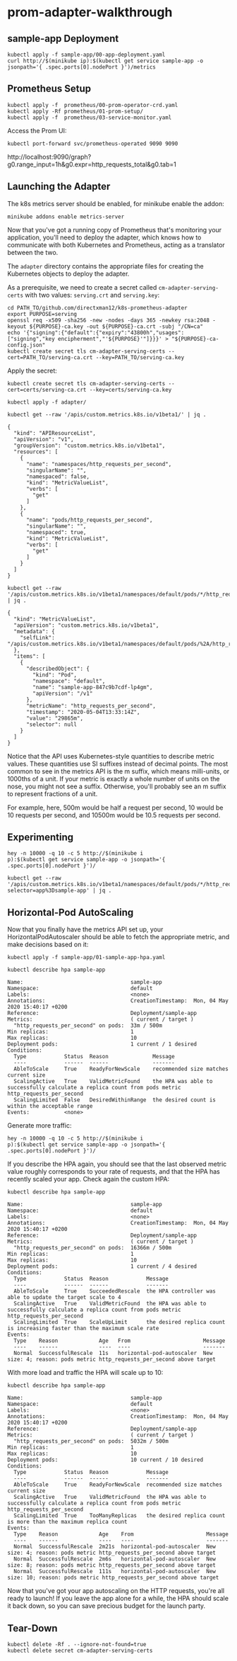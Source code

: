 # prom-adapter-walkthrough

## sample-app Deployment

```
kubectl apply -f sample-app/00-app-deployment.yaml
curl http://$(minikube ip):$(kubectl get service sample-app -o jsonpath='{ .spec.ports[0].nodePort }')/metrics 
```

## Prometheus Setup

```
kubectl apply -f  prometheus/00-prom-operator-crd.yaml
kubectl apply -Rf prometheus/01-prom-setup/
kubectl apply -f  prometheus/03-service-monitor.yaml
```

Access the Prom UI: 

```
kubectl port-forward svc/prometheus-operated 9090 9090
```

http://localhost:9090/graph?g0.range_input=1h&g0.expr=http_requests_total&g0.tab=1

## Launching the Adapter

The k8s metrics server should be enabled, for minikube enable the addon:

```
minikube addons enable metrics-server
```

Now that you've got a running copy of Prometheus that's monitoring your application, you'll need to deploy the adapter, which knows how to communicate with both Kubernetes and Prometheus, acting as a translator between the two.

The `adapter` directory contains the appropriate files for creating the Kubernetes objects to deploy the adapter.

As a prerequisite, we need to create a secret called `cm-adapter-serving-certs` with two values: `serving.crt` and `serving.key`:

```
cd PATH_TO/github.com/directxman12/k8s-prometheus-adapter
export PURPOSE=serving
openssl req -x509 -sha256 -new -nodes -days 365 -newkey rsa:2048 -keyout ${PURPOSE}-ca.key -out ${PURPOSE}-ca.crt -subj "/CN=ca"
echo '{"signing":{"default":{"expiry":"43800h","usages":["signing","key encipherment","'${PURPOSE}'"]}}}' > "${PURPOSE}-ca-config.json"
kubectl create secret tls cm-adapter-serving-certs --cert=PATH_TO/serving-ca.crt --key=PATH_TO/serving-ca.key
```

Apply the secret:
```
kubectl create secret tls cm-adapter-serving-certs --cert=certs/serving-ca.crt --key=certs/serving-ca.key
```

```
kubectl apply -f adapter/
```

```
kubectl get --raw '/apis/custom.metrics.k8s.io/v1beta1/' | jq .

{
  "kind": "APIResourceList",
  "apiVersion": "v1",
  "groupVersion": "custom.metrics.k8s.io/v1beta1",
  "resources": [
    {
      "name": "namespaces/http_requests_per_second",
      "singularName": "",
      "namespaced": false,
      "kind": "MetricValueList",
      "verbs": [
        "get"
      ]
    },
    {
      "name": "pods/http_requests_per_second",
      "singularName": "",
      "namespaced": true,
      "kind": "MetricValueList",
      "verbs": [
        "get"
      ]
    }
  ]
}
```

```
kubectl get --raw '/apis/custom.metrics.k8s.io/v1beta1/namespaces/default/pods/*/http_requests_per_second' | jq .

{
  "kind": "MetricValueList",
  "apiVersion": "custom.metrics.k8s.io/v1beta1",
  "metadata": {
    "selfLink": "/apis/custom.metrics.k8s.io/v1beta1/namespaces/default/pods/%2A/http_requests_per_second"
  },
  "items": [
    {
      "describedObject": {
        "kind": "Pod",
        "namespace": "default",
        "name": "sample-app-847c9b7cdf-lp4gm",
        "apiVersion": "/v1"
      },
      "metricName": "http_requests_per_second",
      "timestamp": "2020-05-04T13:33:14Z",
      "value": "29865m",
      "selector": null
    }
  ]
}
```
Notice that the API uses Kubernetes-style quantities to describe metric values. These quantities use SI suffixes instead of decimal points. The most common to see in the metrics API is the m suffix, which means milli-units, or 1000ths of a unit. If your metric is exactly a whole number of units on the nose, you might not see a suffix. Otherwise, you'll probably see an m suffix to represent fractions of a unit.

For example, here, 500m would be half a request per second, 10 would be 10 requests per second, and 10500m would be 10.5 requests per second.

## Experimenting

```
hey -n 10000 -q 10 -c 5 http://$(minikube i
p):$(kubectl get service sample-app -o jsonpath='{ .spec.ports[0].nodePort }')/ 
```

```
kubectl get --raw '/apis/custom.metrics.k8s.io/v1beta1/namespaces/default/pods/*/http_requests_per_second?selector=app%3Dsample-app' | jq .
```

## Horizontal-Pod AutoScaling

Now that you finally have the metrics API set up, your HorizontalPodAutoscaler should be able to fetch the appropriate metric, and make decisions based on it:

```
kubectl apply -f sample-app/01-sample-app-hpa.yaml
```

```
kubectl describe hpa sample-app

Name:                                  sample-app
Namespace:                             default
Labels:                                <none>
Annotations:                           CreationTimestamp:  Mon, 04 May 2020 15:40:17 +0200
Reference:                             Deployment/sample-app
Metrics:                               ( current / target )
  "http_requests_per_second" on pods:  33m / 500m
Min replicas:                          1
Max replicas:                          10
Deployment pods:                       1 current / 1 desired
Conditions:
  Type            Status  Reason              Message
  ----            ------  ------              -------
  AbleToScale     True    ReadyForNewScale    recommended size matches current size
  ScalingActive   True    ValidMetricFound    the HPA was able to successfully calculate a replica count from pods metric http_requests_per_second
  ScalingLimited  False   DesiredWithinRange  the desired count is within the acceptable range
Events:           <none>
```

Generate more traffic:

```
hey -n 10000 -q 10 -c 5 http://$(minikube i
p):$(kubectl get service sample-app -o jsonpath='{ .spec.ports[0].nodePort }')/ 
```
If you describe the HPA again, you should see that the last observed metric value roughly corresponds to your rate of requests, and that the HPA has recently scaled your app.
Check again the custom HPA:

```
kubectl describe hpa sample-app

Name:                                  sample-app
Namespace:                             default
Labels:                                <none>
Annotations:                           CreationTimestamp:  Mon, 04 May 2020 15:40:17 +0200
Reference:                             Deployment/sample-app
Metrics:                               ( current / target )
  "http_requests_per_second" on pods:  16366m / 500m
Min replicas:                          1
Max replicas:                          10
Deployment pods:                       1 current / 4 desired
Conditions:
  Type            Status  Reason            Message
  ----            ------  ------            -------
  AbleToScale     True    SucceededRescale  the HPA controller was able to update the target scale to 4
  ScalingActive   True    ValidMetricFound  the HPA was able to successfully calculate a replica count from pods metric http_requests_per_second
  ScalingLimited  True    ScaleUpLimit      the desired replica count is increasing faster than the maximum scale rate
Events:
  Type    Reason             Age   From                       Message
  ----    ------             ----  ----                       -------
  Normal  SuccessfulRescale  11s   horizontal-pod-autoscaler  New size: 4; reason: pods metric http_requests_per_second above target
```

With more load and traffic the HPA will scale up to 10:

```
kubectl describe hpa sample-app

Name:                                  sample-app
Namespace:                             default
Labels:                                <none>
Annotations:                           CreationTimestamp:  Mon, 04 May 2020 15:40:17 +0200
Reference:                             Deployment/sample-app
Metrics:                               ( current / target )
  "http_requests_per_second" on pods:  5032m / 500m
Min replicas:                          1
Max replicas:                          10
Deployment pods:                       10 current / 10 desired
Conditions:
  Type            Status  Reason            Message
  ----            ------  ------            -------
  AbleToScale     True    ReadyForNewScale  recommended size matches current size
  ScalingActive   True    ValidMetricFound  the HPA was able to successfully calculate a replica count from pods metric http_requests_per_second
  ScalingLimited  True    TooManyReplicas   the desired replica count is more than the maximum replica count
Events:
  Type    Reason             Age    From                       Message
  ----    ------             ----   ----                       -------
  Normal  SuccessfulRescale  2m21s  horizontal-pod-autoscaler  New size: 4; reason: pods metric http_requests_per_second above target
  Normal  SuccessfulRescale  2m6s   horizontal-pod-autoscaler  New size: 8; reason: pods metric http_requests_per_second above target
  Normal  SuccessfulRescale  111s   horizontal-pod-autoscaler  New size: 10; reason: pods metric http_requests_per_second above target
```

Now that you've got your app autoscaling on the HTTP requests, you're all ready to launch! If you leave the app alone for a while, the HPA should scale it back down, so you can save precious budget for the launch party.

## Tear-Down

```
kubectl delete -Rf . --ignore-not-found=true
kubectl delete secret cm-adapter-serving-certs
```